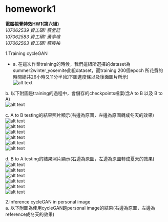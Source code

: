 # homework1

**電腦視覺特效HW1(第六組)**  
*107062539 資工碩1 蔡孟廷*  
*107062583 資工碩1 黃亭瑋*  
*107062563 資工碩1 蔡宸祐*  

1.Training cycleGAN  
  - a. 在這次作業training的時候，我們這組所選擇的dataset為summer2winter_yosemite此組dataset，而training 200個epoch 所花費的時間總共26小時又11分半(如下圖進度條以及後面圖片所示)  
  ![alt text](picture/train/process.png)  
    
  b. 以下附圖是training的過程中，會儲存的checkpoints檔案(含A to B 以及 B to A)  
  ![alt text](picture/train/result.png)  
    
  c. A to B testing的結果照片顯示(右邊為原圖，左邊為原圖轉成冬天的效果)  
  ![alt text](picture/test/a2b/a2b1.png)  
  ![alt text](picture/test/a2b/a2b2.png)  
  ![alt text](picture/test/a2b/a2b3.png)  
  ![alt text](picture/test/a2b/a2b4.png)  
  ![alt text](picture/test/a2b/a2b5.png)  
  ![alt text](picture/test/a2b/a2b6.png)  
    
  d. B to A testing的結果照片顯示(右邊為原圖，左邊為原圖轉成夏天的效果)  
  ![alt text](picture/test/b2a/b2a1.png)  
  ![alt text](picture/test/b2a/b2a2.png)  
  ![alt text](picture/test/b2a/b2a3.png)  
  ![alt text](picture/test/b2a/b2a4.png)  
  ![alt text](picture/test/b2a/b2a5.png)  
  ![alt text](picture/test/b2a/b2a6.png)  
    
2.Inference cycleGAN in personal image  
  a. 以下附圖為使用cycleGAN跑personal image的結果(右邊為原圖，左邊為reference成冬天的效果)  
  


